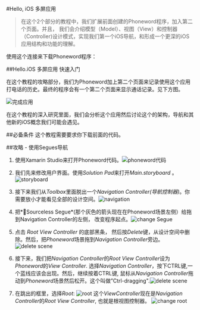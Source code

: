 #Hello, iOS 多屏应用
>在这个2个部分的教程中，我们扩展前面创建的Phoneword程序，加入第二个页面。并且， 我们会介绍模型（Model）、视图（View）和控制器（Controller)设计模式，实现我们第一个iOS导航，和形成一个更深的iOS应用结构和功能的理解。

使用这个连接来下载Phoneword程序：

##Hello.iOS 多屏应用 快速入门

在这个教程的攻略部分，我们为Phoneword加上第二个页面来记录使用这个应用打电话的历史。最终的程序会有一个第二个页面来显示通话记录。见下方图。

![完成应用](https://developer.xamarin.com/guides/ios/getting_started/hello,_iOS_multiscreen/hello,_iOS_multiscreen_quickstart/Images/00.png)

在这个教程的深入研究里面，我们会分析这个应用然后讨论这个的架构，导航和其他新的iOS概念我们可能会遇见。

##必备条件
这个教程需要要求你下载前面的代码。

##攻略 - 使用Segues导航

1. 使用Xamarin Studio来打开Phoneword代码。![phoneword代码](https://developer.xamarin.com/guides/ios/getting_started/hello,_iOS_multiscreen/hello,_iOS_multiscreen_quickstart/Images/01New.png)

2. 我们先来修改用户界面。使用*Solution Pad*来打开*Main.storyboard* 。![storyboard](https://developer.xamarin.com/guides/ios/getting_started/hello,_iOS_multiscreen/hello,_iOS_multiscreen_quickstart/Images/02New.png)

3. 接下来我们从*Toolbox*里面脱出一个*Navigation Controller(导航控制器)*。你需要放小才能看见全部的设计空间。![navigation](https://developer.xamarin.com/guides/ios/getting_started/hello,_iOS_multiscreen/hello,_iOS_multiscreen_quickstart/Images/03New.png)

4. 把*Sourceless Segue*(那个灰色的箭头现在在Phoneword场景左侧）给拖到Navigation Controller的左侧， 改变程序起点。![change Segue](https://developer.xamarin.com/guides/ios/getting_started/hello,_iOS_multiscreen/hello,_iOS_multiscreen_quickstart/Images/04New.png)

5. 点击 *Root View Controller* 的底部黑条， 然后按*Delete*键，从设计空间中删除。然后，把*Phoneword*场景拖到*Navigation Controller*旁边。![delete scene](https://developer.xamarin.com/guides/ios/getting_started/hello,_iOS_multiscreen/hello,_iOS_multiscreen_quickstart/Images/05New.png)

6. 接下来，我们把*Navigation Controller*的*Root View Controller*设为 *Phoneword*的*View Controller*. 选择*Navigation Controller*，按下CTRL键,一个蓝线应该会出现。然后，继续按着CTRL键, 鼠标从*Navigation Controller*拖动到*Phoneword*场景然后松开。这个叫做”Ctrl-dragging".![delete scene](https://developer.xamarin.com/guides/ios/getting_started/hello,_iOS_multiscreen/hello,_iOS_multiscreen_quickstart/Images/06.png)

7. 在跳出的框里，选择*Root*:
![root](https://developer.xamarin.com/guides/ios/getting_started/hello,_iOS_multiscreen/hello,_iOS_multiscreen_quickstart/Images/07New.png)
这个*ViewController*现在是*Navigation Controller*的*Root View Controller*, 也就是根视图控制器。
![change root](https://developer.xamarin.com/guides/ios/getting_started/hello,_iOS_multiscreen/hello,_iOS_multiscreen_quickstart/Images/08.png)


